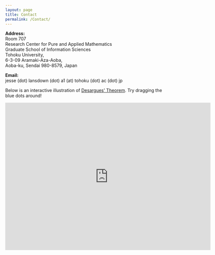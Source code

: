 ```yaml
---
layout: page
title: Contact
permalink: /Contact/
---
```


<!---
**Address:**<br />
Room 402<br />
Lehrstuhl B f&uuml;r Mathematik<br />
RWTH Aachen University<br />
Pontdriesch 10-16<br />
52062 Aachen<br />
Germany<br />
--->

<!---
**Address:**<br />
Room 1.16<br />
Centre for the Mathematics of Symmetry and Computation<br />
The University of Western Australia (M019)<br />
35 Stirling Highway<br />
PERTH WA 6009<br />
Australia<br />
--->

<!---
**Address:**<br />
Room 607<br />
School of Mathematics and Statistics<br />
Jack Erskine Building<br />
University of Canterbury<br />
Christchurch 8140<br />
New Zealand<br />
--->

**Address:**<br />
Room 707<br />
Research Center for Pure and Applied Mathematics<br />
Graduate School of Information Sciences<br />
Tohoku University, <br />
6-3-09 Aramaki-Aza-Aoba,<br />
Aoba-ku, Sendai 980-8579,
Japan<br />

**Email:**<br />
jesse (dot) lansdown (dot) a1 (at) tohoku (dot) ac (dot) jp

Below is an interactive illustration of [Desargues' Theorem](https://en.wikipedia.org/wiki/Desargues%27s_theorem). Try dragging the blue dots around!

<iframe scrolling="no" title="Desargues' Theorem" src="https://www.geogebra.org/material/iframe/id/qvarutjc/width/652/height/469/border/888888/sfsb/true/smb/false/stb/false/stbh/false/ai/false/asb/false/sri/false/rc/false/ld/false/sdz/false/ctl/false" width="652px" height="469px" style="border:0px;"> </iframe>

